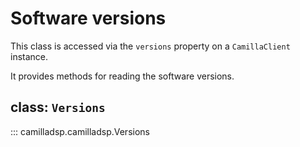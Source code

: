 # Software versions
This class is accessed via the `versions` property on a `CamillaClient` instance.

It provides methods for reading the software versions.

##  class: `Versions`
::: camilladsp.camilladsp.Versions